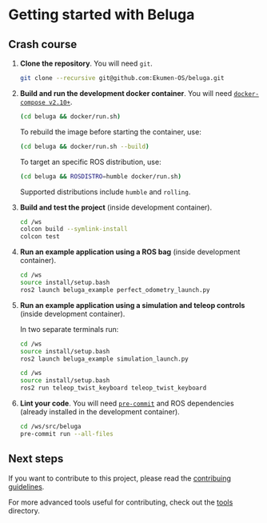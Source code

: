 # Getting started with Beluga

## Crash course

1. **Clone the repository**. You will need `git`.

   ```bash
   git clone --recursive git@github.com:Ekumen-OS/beluga.git
   ```

1. **Build and run the development docker container**. You will need [`docker-compose v2.10+`](https://github.com/docker/compose/tree/v2).

   ```bash
   (cd beluga && docker/run.sh)
   ```
   To rebuild the image before starting the container, use:
   ```bash
   (cd beluga && docker/run.sh --build)
   ```
   To target an specific ROS distribution, use:
   ```bash
   (cd beluga && ROSDISTRO=humble docker/run.sh)
   ```
   Supported distributions include `humble` and `rolling`.

1. **Build and test the project** (inside development container).

    ```bash
    cd /ws
    colcon build --symlink-install
    colcon test
    ```

1. **Run an example application using a ROS bag** (inside development container).

    ```bash
    cd /ws
    source install/setup.bash
    ros2 launch beluga_example perfect_odometry_launch.py
    ```

1. **Run an example application using a simulation and teleop controls** (inside development container).

    In two separate terminals run:
    ```bash
    cd /ws
    source install/setup.bash
    ros2 launch beluga_example simulation_launch.py
    ```
    ```bash
    cd /ws
    source install/setup.bash
    ros2 run teleop_twist_keyboard teleop_twist_keyboard
    ```

1. **Lint your code**. You will need [`pre-commit`](https://pre-commit.com/) and ROS dependencies (already installed in the development container).

    ```bash
    cd /ws/src/beluga
    pre-commit run --all-files
    ```

## Next steps

If you want to contribute to this project, please read the [contribuing guidelines](CONTRIBUTING.md).

For more advanced tools useful for contributing, check out the [tools](./tools/) directory.
